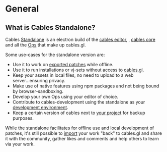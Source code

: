 # General

## What is Cables Standalone?

Cables [Standalone](https://cables.gl/standalone) is an electron build of the [cables editor](https://github.com/cables-gl/cables_ui), , [cables core](https://github.com/cables-gl/cables) and all the [Ops](https://cables.gl/ops) that make up cables.gl.

Some use-cases for the standalone version are:

- Use it to work on [exported patches](../../4_export_embed/dev_embed/export_standalone/export_standalone) while offline.
- Use it to run installations or vj-sets without access to [cables.gl](https://cables.gl).
- Keep your assets in local files, no need to upload to a web server...ensuring privacy.
- Make use of native features using npm packages and not being bound by browser-sandboxing.
- Develop your own Ops using your editor of choice.
- Contribute to cables-development using the standalone as your [development environment](../../6_1_developing_cables/developing_cables).
- Keep a certain version of cables next to [your project](../../4_export_embed/dev_embed/export_standalone/export_standalone) for backup purposes.

While the standalone facilitates for offline use and local development of patches, it's still possible to [import](https://dev.cables.gl/mydata#import) your
work "back" to cables.gl and share it with the community, gather likes and comments and help others to learn via your work.
